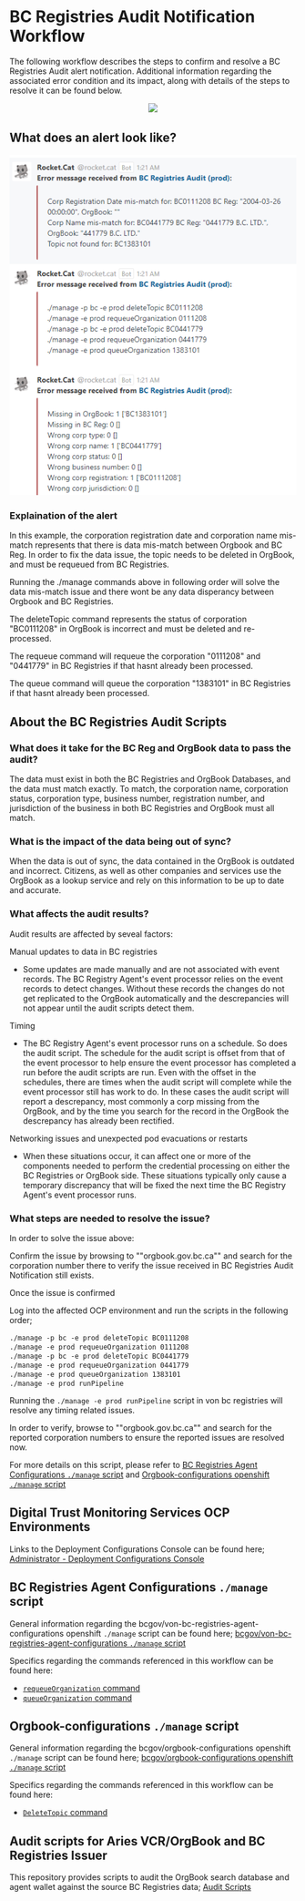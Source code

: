 # BC Registries Audit Notification Workflow

The following workflow describes the steps to confirm and resolve a BC Registries Audit alert notification. Additional information regarding the associated error condition and its impact, along with details of the steps to resolve it can be found below.

<p align="center">
  <img src="https://www.plantuml.com/plantuml/proxy?cache=no&src=https://raw.githubusercontent.com/bcgov/DITP-DevOps/main/docs/diagrams/bc-registries-audit-decision-tree.puml">
</p>

## What does an alert look like?

![BC-Registries-Audit-Notification](./images/bc-registries-audit-notification.png)

### Explaination of the alert

In this example, the corporation registration date and corporation name mis-match represents that there is data mis-match between Orgbook and BC Reg. In order to fix the data issue, the topic needs to be deleted in OrgBook, and must be requeued from BC Registries.

Running the ./manage commands above in following order will solve the data mis-match issue and there wont be any data disperancy between Orgbook and BC Registries.

The deleteTopic command represents the status of corporation "BC0111208" in OrgBook is incorrect and must be deleted and re-processed.

The requeue command  will requeue the corporation "0111208" and "0441779" in BC Registries if that hasnt already been processed.

The queue command will queue the corporation "1383101" in BC Registries if that hasnt already been processed.

##  About the BC Registries Audit Scripts

### What does it take for the BC Reg and OrgBook data to pass the audit?

The data must exist in both the BC Registries and OrgBook Databases, and the data must match exactly.  To match, the corporation name, corporation status, corporation type, business number, registration number, and  jurisdiction of the business in both BC Registries and OrgBook must all match.


### What is the impact of the data being out of sync?

When the data is out of sync, the data contained in the OrgBook is outdated and incorrect.  Citizens, as well as other companies and services use the OrgBook as a lookup service and rely on this information to be up to date and accurate.


### What affects the audit results?

Audit results are affected by seveal factors:

Manual updates to data in BC registries
- Some updates are made manually and are not associated with event records.  The BC Registry Agent's event processor relies on the event records to detect changes.  Without these records the changes do not get replicated to the OrgBook automatically and the descrepancies will not appear until the audit scripts detect them.

Timing
- The BC Registry Agent's event processor runs on a schedule.  So does the audit script.  The schedule for the audit script is offset from that of the event processor to help ensure the event processor has completed a run before the audit scripts are run.  Even with the offset in the schedules, there are times when the audit script will complete while the event processor still has work to do.  In these cases the audit script will report a descrepancy, most commonly a corp missing from the OrgBook, and by the time you search for the record in the OrgBook the descrepancy has already been rectified.

Networking issues and unexpected pod evacuations or restarts
- When these situations occur, it can affect one or more of the components needed to perform the credential processing on either the BC Registries or OrgBook side.  These situations typically only cause a temporary discrepancy that will be fixed the next time the BC Registry Agent's event processor runs.


### What steps are needed to resolve the issue?

In order to solve the issue above:

Confirm the issue by browsing to ""orgbook.gov.bc.ca"" and search for the corporation number there to verify the issue received in BC Registries Audit Notification still exists.

Once the issue is confirmed

Log into the affected OCP environment and run the scripts in the following order;


```
./manage -p bc -e prod deleteTopic BC0111208
./manage -e prod requeueOrganization 0111208
./manage -p bc -e prod deleteTopic BC0441779
./manage -e prod requeueOrganization 0441779
./manage -e prod queueOrganization 1383101
./manage -e prod runPipeline
```

Running the ```./manage -e prod runPipeline``` script in von bc registries will resolve any timing related issues.

In order to verify, browse to ""orgbook.gov.bc.ca"" and search for the reported corporation numbers to ensure the reported issues are resolved now.

For more details on this script, please refer to [BC Registries Agent Configurations `./manage` script](#bc-registries-agent-configurations-manage-script) and [Orgbook-configurations openshift `./manage` script](#orgbook-configurations-manage-script)

## Digital Trust Monitoring Services OCP Environments

Links to the Deployment Configurations Console can be found here; [Administrator - Deployment Configurations Console](./digital-trust-monitoring-services-environments.md#administrator---deployment-configurations-console)

## BC Registries Agent Configurations `./manage` script

General information regarding the bcgov/von-bc-registries-agent-configurations openshift `./manage` script can be found here; [bcgov/von-bc-registries-agent-configurations `./manage` script](./bc-registries-agent-configurations-manage-script.md)

Specifics regarding the commands referenced in this workflow can be found here:
- [`requeueOrganization` command](./bc-registries-agent-configurations-manage-script.md#requeueOrganization-command)
- [`queueOrganization` command](./bc-registries-agent-configurations-manage-script.md#queueOrganization-command)

## Orgbook-configurations `./manage` script

General information regarding the bcgov/orgbook-configurations openshift `./manage` script can be found here; [bcgov/orgbook-configurations openshift `./manage` script](./orgbook-configurations-manage-script.md)

Specifics regarding the commands referenced in this workflow can be found here:
- [`DeleteTopic` command](./orgbook-configurations-manage-script.md#DeleteTopic-command)

## Audit scripts for Aries VCR/OrgBook and BC Registries Issuer

This repository provides scripts to audit the OrgBook search database and agent wallet against the source BC Registries data; [Audit Scripts](https://github.com/bcgov/von-bc-registries-audit/blob/main/README.md#understanding-the-output)
